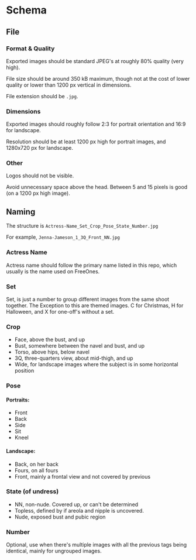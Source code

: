 # Schema

## File
### Format & Quality
Exported images should be standard JPEG's at roughly 80% quality (very high).

File size should be around 350 kB maximum, though not at the cost of lower quality or lower than 1200 px vertical in dimensions.

File extension should be `.jpg`.

### Dimensions
Exported images should roughly follow 2:3 for portrait orientation and 16:9 for landscape.

Resolution should be at least 1200 px high for portrait images, and 1280x720 px for landscape.

### Other
Logos should not be visible.

Avoid unnecessary space above the head. Between 5 and 15 pixels is good (on a 1200 px high image).

## Naming
The structure is `Actress-Name_Set_Crop_Pose_State_Number.jpg`

For example, `Jenna-Jameson_1_3Q_Front_NN.jpg`

### Actress Name
Actress name should follow the primary name listed in this repo, which usually is the name used on FreeOnes.

### Set
Set, is just a number to group different images from the same shoot together.
The Exception to this are themed images. C for Christmas, H for Halloween, and X for one-off's without a set.

### Crop
* Face, above the bust, and up
* Bust, somewhere between the navel and bust, and up
* Torso, above hips, below navel
* 3Q, three-quarters view, about mid-thigh, and up
* Wide, for landscape images where the subject is in some horizontal position

### Pose
#### Portraits:
* Front
* Back
* Side
* Sit
* Kneel

#### Landscape:
* Back, on her back
* Fours, on all fours
* Front, mainly a frontal view and not covered by previous

### State (of undress)
* NN, non-nude. Covered up, or can't be determined
* Topless, defined by if areola and nipple is uncovered.
* Nude, exposed bust and pubic region

### Number
Optional, use when there's multiple images with all the previous tags being identical, mainly for ungrouped images.